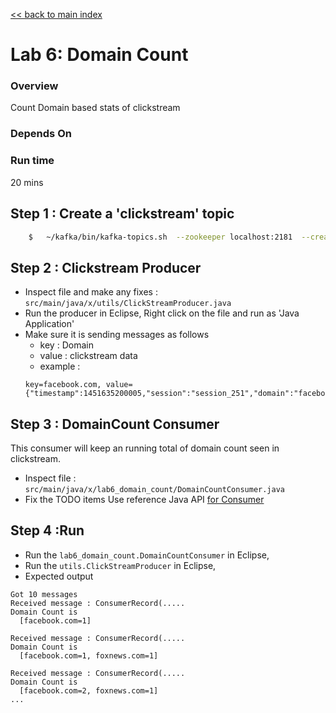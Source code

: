 <link rel='stylesheet' href='../assets/css/main.css'/>

[<< back to main index](../README.md)

Lab 6: Domain Count
===========================

### Overview
Count Domain based stats of clickstream

### Depends On

### Run time
20 mins

## Step 1 : Create a 'clickstream' topic
```bash
    $   ~/kafka/bin/kafka-topics.sh  --zookeeper localhost:2181  --create --topic clickstream --replication-factor 1  --partitions 2
```

## Step 2 : Clickstream Producer
* Inspect file and make any fixes : `src/main/java/x/utils/ClickStreamProducer.java`  
* Run the producer in Eclipse, Right click on the file and run as 'Java Application'
* Make sure it is sending messages as follows
  - key : Domain
  - value : clickstream data
  - example  :
  ```
  key=facebook.com, value={"timestamp":1451635200005,"session":"session_251","domain":"facebook.com","cost":91,"user":"user_16","campaign":"campaign_5","ip":"ip_67","action":"clicked"}
  ```

## Step 3 :  DomainCount Consumer
This consumer will keep an running total of domain count seen in clickstream.

* Inspect file : `src/main/java/x/lab6_domain_count/DomainCountConsumer.java`  
* Fix the TODO items
Use reference Java API [for Consumer](https://kafka.apache.org/0100/javadoc/index.html?org/apache/kafka/clients/consumer/KafkaConsumer.html)



## Step 4 :Run
* Run the `lab6_domain_count.DomainCountConsumer` in Eclipse,
* Run the `utils.ClickStreamProducer` in Eclipse,
* Expected output

```
Got 10 messages
Received message : ConsumerRecord(.....
Domain Count is
  [facebook.com=1]

Received message : ConsumerRecord(.....
Domain Count is
  [facebook.com=1, foxnews.com=1]

Received message : ConsumerRecord(.....
Domain Count is
  [facebook.com=2, foxnews.com=1]
...
```
